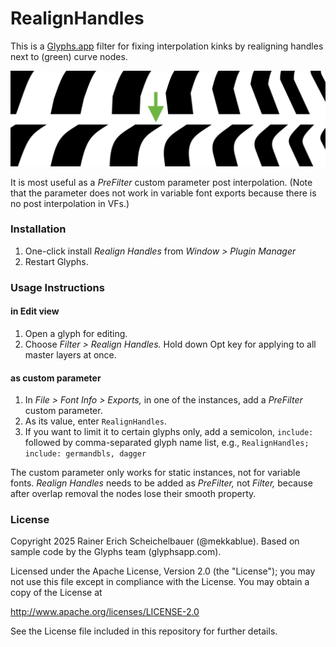 # RealignHandles

This is a [Glyphs.app](http://glyphsapp.com/) filter for fixing interpolation kinks by realigning handles next to (green) curve nodes.

![RealignHandles](RealignHandles.png)

It is most useful as a *PreFilter* custom parameter post interpolation. (Note that the parameter does not work in variable font exports because there is no post interpolation in VFs.)


### Installation

1. One-click install *Realign Handles* from *Window > Plugin Manager*
2. Restart Glyphs.


### Usage Instructions

#### in Edit view

1. Open a glyph for editing.
2. Choose *Filter > Realign Handles.* Hold down Opt key for applying to all master layers at once.

#### as custom parameter

1. In *File > Font Info > Exports,* in one of the instances, add a *PreFilter* custom parameter.
2. As its value, enter `RealignHandles`.
3. If you want to limit it to certain glyphs only, add a semicolon, `include:` followed by comma-separated glyph name list, e.g., `RealignHandles; include: germandbls, dagger`

The custom parameter only works for static instances, not for variable fonts. *Realign Handles* needs to be added as *PreFilter,* not *Filter,* because after overlap removal the nodes lose their smooth property.


### License

Copyright 2025 Rainer Erich Scheichelbauer (@mekkablue).
Based on sample code by the Glyphs team (glyphsapp.com).

Licensed under the Apache License, Version 2.0 (the "License");
you may not use this file except in compliance with the License.
You may obtain a copy of the License at

http://www.apache.org/licenses/LICENSE-2.0

See the License file included in this repository for further details.
